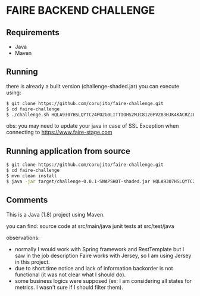 # FAIRE BACKEND CHALLENGE

## Requirements

* Java
* Maven

## Running 

there is already a built version (challenge-shaded.jar) you can execute using:
```sh
$ git clone https://github.com/corujito/faire-challenge.git
$ cd faire-challenge
$ ./challenge.sh HQLA9307HSLQYTC24PO2G0LITTIOHS2MJC8120PVZ83HJK4KACRZJL91QB7K01NWS2TUCFXGCHQ8HVED8WNZG0KS6XRNBFRNGY71
```
obs: you may need to update your java in case of SSL Exception when connecting to https://www.faire-stage.com

## Running application from source

```sh
$ git clone https://github.com/corujito/faire-challenge.git
$ cd faire-challenge
$ mvn clean install
$ java -jar target/challenge-0.0.1-SNAPSHOT-shaded.jar HQLA9307HSLQYTC24PO2G0LITTIOHS2MJC8120PVZ83HJK4KACRZJL91QB7K01NWS2TUCFXGCHQ8HVED8WNZG0KS6XRNBFRNGY71
```

## Comments

This is a Java (1.8) project using Maven.

you can find:
source code at src/main/java
junit tests at src/test/java

observations:
- normally I would work with Spring framework and RestTemplate but I saw in the job description Faire works with Jersey, so I am using Jersey in this project.
- due to short time notice and lack of information backorder is not functional (it was not clear what I should do).
- some business logics were supposed (ex: I am considering all states for metrics. I wasn't sure if I should filter them).